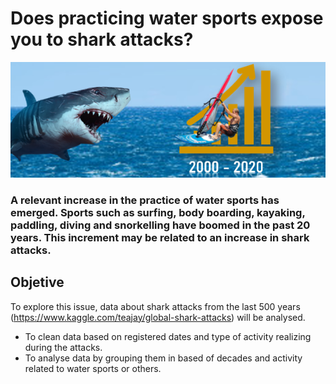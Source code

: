 # Does practicing water sports expose you to shark attacks?

![imagen](https://github.com/Flori-87/data-cleaning-pandas/blob/master/input/image.PNG)

### A relevant increase in the practice of water sports has emerged. Sports such as surfing, body boarding, kayaking, paddling, diving and snorkelling have boomed in the past 20 years. This increment may be related to an increase in shark attacks.

## Objetive
To explore this issue, data about shark attacks from the last 500 years (https://www.kaggle.com/teajay/global-shark-attacks) will be analysed.

- To clean data based on registered dates and type of activity realizing during the attacks.
- To analyse data by grouping them in based of decades and activity related to water sports or others.
